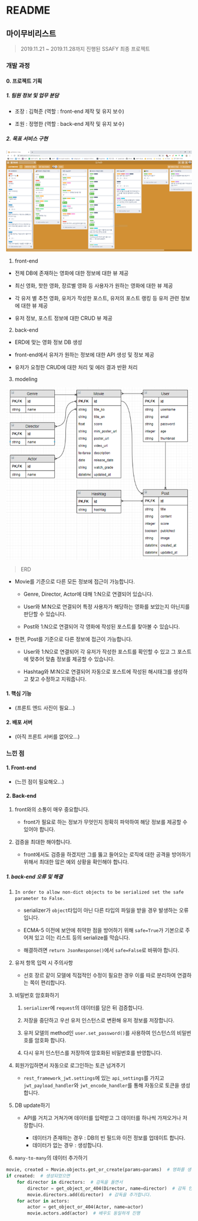 # README

## 마이무비리스트

> 2019.11.21 ~ 2019.11.28까지 진행된 SSAFY 최종 프로젝트

### 개발 과정

#### 0. 프로젝트 기획

##### 1. 팀원 정보 및 업무 분담

- 조장 : 김혁준 (역할 : front-end 제작 및 유지 보수)

- 조원 : 정명한 (역할 : back-end 제작 및 유지 보수)

##### 2. 목표 서비스 구현

![image-20191128172245118](README.assets/image-20191128172245118.png)

1. front-end

- 전체 DB에 존재하는 영화에 대한 정보에 대한 뷰 제공

- 최신 영화, 핫한 영화, 장르별 영화 등 사용자가 원하는 영화에 대한 뷰 제공

- 각 유저 별 추천 영화, 유저가 작성한 포스트, 유저의 포스트 랭킹 등 유저 관련 정보에 대한 뷰 제공

- 유저 정보, 포스트 정보에 대한 CRUD 뷰 제공

2. back-end

- ERD에 맞는 영화 정보 DB 생성

- front-end에서 유저가 원하는 정보에 대한 API 생성 및 정보 제공

- 유저가 요청한 CRUD에 대한 처리 및 에러 결과 반환 처리

3. modeling

![image-20191128170633612](README.assets/image-20191128170633612.png)

> ERD

- Movie를 기준으로 다른 모든 정보에 접근이 가능합니다.

    - Genre, Director, Actor에 대해 1:N으로 연결되어 있습니다.

    - User와 M:N으로 연결되어 특정 사용자가 해당하는 영화를 보았는지 아닌지를 판단할 수 있습니다.

    - Post와 1:N으로 연결되어 각 영화에 작성된 포스트를 찾아볼 수 있습니다.

- 한편, Post를 기준으로 다른 정보에 접근이 가능합니다.

    - User와 1:N으로 연결되어 각 유저가 작성한 포스트를 확인할 수 있고 그 포스트에 맞추어 맞춤 정보를 제공할 수 있습니다.

    - Hashtag와 M:N으로 연결되어 자동으로 포스트에 작성된 해시태그를 생성하고 찾고 수정하고 지워줍니다.

#### 1. 핵심 기능

- (프론트 엔드 사진이 필요...)

#### 2. 배포 서버

- (아직 프론트 서버를 없어오...)

### 느낀 점

#### 1. Front-end

- (느낀 점이 필요해오...)

#### 2. Back-end

1. front와의 소통이 매우 중요합니다.

    - front가 필요로 하는 정보가 무엇인지 정확히 파악하여 해당 정보를 제공할 수 있어야 합니다.

2. 검증을 최대한 해야합니다.

    - front에서도 검증을 하겠지만 그를 뚫고 들어오는 로직에 대한 공격을 방어하기 위해서 최대한 많은 예외 상황을 확인해야 합니다.

##### 1. back-end 오류 및 해결

1. `In order to allow non-dict objects to be serialized set the safe parameter to False.`
  
    - serializer가 `object`타입이 아닌 다른 타입의 파일을 받을 경우 발생하는 오류입니다.
    
    - ECMA-5 이전에 보안에 취약한 점을 방어하기 위해 `safe=True`가 기본으로 주어져 있고 이는 리스트 등의 serialize를 막습니다.
    
    - 해결하려면 `return JsonResponse()`에서 `safe=False`로 바꿔야 합니다.
  
2. 유저 항목 입력 시 주의사항
  
    - 선호 장르 같이 모델에 직접적인 수정이 필요한 경우 이를 따로 분리하여 연결하는 쪽이 편리합니다.
  
3. 비밀번호 암호화하기

      1. `serializer`에 `request`의 데이터를 담은 뒤 검증합니다.
      
      2. 저장을 중단하고 우선 유저 인스턴스로 변환해 유저 정보를 저장합니다.

      3. 유저 모델의 method인 `user.set_password()`를 사용하여 인스턴스의 비밀번호를 암호화 합니다.

      4. 다시 유저 인스턴스를 저장하여 암호화된 비밀번호를 반영합니다.
  
4. 회원가입하면서 자동으로 로그인하는 토큰 넘겨주기
  
    - `rest_framework_jwt.settings`에 있는 `api_settings`를 가지고 `jwt_payload_handler`와 `jwt_encode_handler`를 통해 자동으로 토큰을 생성합니다.
  
5. DB update하기

    - API를 거치고 거쳐가며 데이터를 입력받고 그 데이터를 하나씩 가져오거나 저장합니다.

        - 데이터가 존재하는 경우 : DB의 빈 필드와 이전 정보를 업데이트 합니다.
        - 데이터가 없는 경우 : 생성합니다.

6. `many-to-many`의 데이터 추가하기

```python
movie, created = Movie.objects.get_or_create(params=params)  # 영화를 생성해야하는지 아닌지 검증하고
if created:  # 생성되었으면
    for director in directors:  # 감독을 돌면서
        director = get_object_or_404(Director, name=director)  # 감독 인스턴스를 가져오고
        movie.directors.add(director)  # 감독을 추가합니다.
    for actor in actors:
        actor = get_object_or_404(Actor, name=actor)
        movie.actors.add(actor)  # 배우도 동일하게 진행
```

